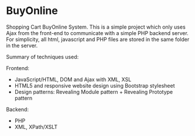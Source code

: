 BuyOnline
=========

Shopping Cart BuyOnline System. This is a simple project which only uses Ajax from the front-end to communicate with a simple PHP backend server. For simplicity, all html, javascript and PHP files are stored in the same folder in the server.

Summary of techniques used:


Frontend:

- JavaScript/HTML, DOM and Ajax with XML, XSL
- HTML5 and responsive website design using Bootstrap stylesheet
- Design patterns: Revealing Module pattern + Revealing Prototype pattern


Backend:

- PHP
- XML, XPath/XSLT

